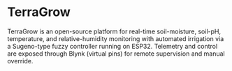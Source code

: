 # TerraGrow
TerraGrow is an open-source platform for real-time soil-moisture, soil-pH, temperature, and relative-humidity monitoring with automated irrigation via a Sugeno-type fuzzy controller running on ESP32. Telemetry and control are exposed through Blynk (virtual pins) for remote supervision and manual override.
